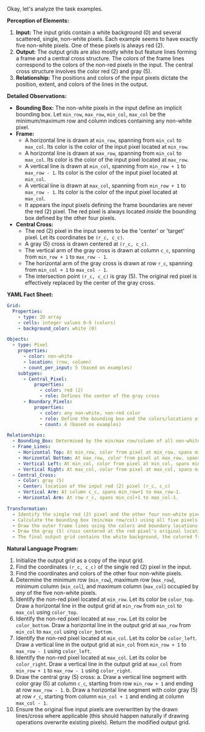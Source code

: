 Okay, let's analyze the task examples.

**Perception of Elements:**

1.  **Input:** The input grids contain a white background (0) and several scattered, single, non-white pixels. Each example seems to have exactly five non-white pixels. One of these pixels is always red (2).
2.  **Output:** The output grids are also mostly white but feature lines forming a frame and a central cross structure. The colors of the frame lines correspond to the colors of the non-red pixels in the input. The central cross structure involves the color red (2) and gray (5).
3.  **Relationship:** The positions and colors of the input pixels dictate the position, extent, and colors of the lines in the output.

**Detailed Observations:**

*   **Bounding Box:** The non-white pixels in the input define an implicit bounding box. Let `min_row`, `max_row`, `min_col`, `max_col` be the minimum/maximum row and column indices containing any non-white pixel.
*   **Frame:**
    *   A horizontal line is drawn at `min_row`, spanning from `min_col` to `max_col`. Its color is the color of the input pixel located at `min_row`.
    *   A horizontal line is drawn at `max_row`, spanning from `min_col` to `max_col`. Its color is the color of the input pixel located at `max_row`.
    *   A vertical line is drawn at `min_col`, spanning from `min_row + 1` to `max_row - 1`. Its color is the color of the input pixel located at `min_col`.
    *   A vertical line is drawn at `max_col`, spanning from `min_row + 1` to `max_row - 1`. Its color is the color of the input pixel located at `max_col`.
    *   It appears the input pixels defining the frame boundaries are never the red (2) pixel. The red pixel is always located *inside* the bounding box defined by the other four pixels.
*   **Central Cross:**
    *   The red (2) pixel in the input seems to be the 'center' or 'target' pixel. Let its coordinates be `(r_c, c_c)`.
    *   A gray (5) cross is drawn centered at `(r_c, c_c)`.
    *   The vertical arm of the gray cross is drawn at column `c_c`, spanning from `min_row + 1` to `max_row - 1`.
    *   The horizontal arm of the gray cross is drawn at row `r_c`, spanning from `min_col + 1` to `max_col - 1`.
    *   The intersection point `(r_c, c_c)` is gray (5). The original red pixel is effectively replaced by the center of the gray cross.

**YAML Fact Sheet:**


```yaml
Grid:
  Properties:
    - type: 2D array
    - cells: integer values 0-9 (colors)
    - background_color: white (0)

Objects:
  - type: Pixel
    properties:
      - color: non-white
      - location: (row, column)
      - count_per_input: 5 (based on examples)
    subtypes:
      - Central_Pixel:
          properties:
            - color: red (2)
            - role: Defines the center of the gray cross
      - Boundary_Pixels:
          properties:
            - color: any non-white, non-red color
            - role: Define the bounding box and the colors/locations of the outer frame lines
            - count: 4 (based on examples)

Relationships:
  - Bounding_Box: Determined by the min/max row/column of all non-white pixels.
  - Frame_Lines:
    - Horizontal Top: At min_row, color from pixel at min_row, spans min_col to max_col.
    - Horizontal Bottom: At max_row, color from pixel at max_row, spans min_col to max_col.
    - Vertical Left: At min_col, color from pixel at min_col, spans min_row+1 to max_row-1.
    - Vertical Right: At max_col, color from pixel at max_col, spans min_row+1 to max_row-1.
  - Central_Cross:
    - Color: gray (5)
    - Center: location of the input red (2) pixel (r_c, c_c)
    - Vertical Arm: At column c_c, spans min_row+1 to max_row-1.
    - Horizontal Arm: At row r_c, spans min_col+1 to max_col-1.

Transformation:
  - Identify the single red (2) pixel and the other four non-white pixels.
  - Calculate the bounding box (min/max row/col) using all five pixels.
  - Draw the outer frame lines using the colors and boundary locations defined by the four non-red pixels.
  - Draw the gray (5) cross centered at the red pixel's original location, extending vertically between the inner edges of the horizontal frame lines and horizontally between the inner edges of the vertical frame lines.
  - The final output grid contains the white background, the colored frame, and the gray cross.
```


**Natural Language Program:**

1.  Initialize the output grid as a copy of the input grid.
2.  Find the coordinates `(r_c, c_c)` of the single red (2) pixel in the input.
3.  Find the coordinates and colors of the other four non-white pixels.
4.  Determine the minimum row (`min_row`), maximum row (`max_row`), minimum column (`min_col`), and maximum column (`max_col`) occupied by *any* of the five non-white pixels.
5.  Identify the non-red pixel located at `min_row`. Let its color be `color_top`. Draw a horizontal line in the output grid at `min_row` from `min_col` to `max_col` using `color_top`.
6.  Identify the non-red pixel located at `max_row`. Let its color be `color_bottom`. Draw a horizontal line in the output grid at `max_row` from `min_col` to `max_col` using `color_bottom`.
7.  Identify the non-red pixel located at `min_col`. Let its color be `color_left`. Draw a vertical line in the output grid at `min_col` from `min_row + 1` to `max_row - 1` using `color_left`.
8.  Identify the non-red pixel located at `max_col`. Let its color be `color_right`. Draw a vertical line in the output grid at `max_col` from `min_row + 1` to `max_row - 1` using `color_right`.
9.  Draw the central gray (5) cross:
    a.  Draw a vertical line segment with color gray (5) at column `c_c`, starting from row `min_row + 1` and ending at row `max_row - 1`.
    b.  Draw a horizontal line segment with color gray (5) at row `r_c`, starting from column `min_col + 1` and ending at column `max_col - 1`.
10. Ensure the original five input pixels are overwritten by the drawn lines/cross where applicable (this should happen naturally if drawing operations overwrite existing pixels). Return the modified output grid.
